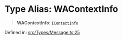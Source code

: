 # Type Alias: WAContextInfo

> **WAContextInfo**: [`IContextInfo`](../namespaces/proto/interfaces/IContextInfo.md)

Defined in: [src/Types/Message.ts:25](https://github.com/Fokusdotid/bail/blob/cf6cc85134e12081bc635cea02cc0eee74033a81/src/Types/Message.ts#L25)

